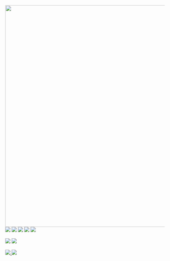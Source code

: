 
<img width="700" src="https://user-images.githubusercontent.com/97412434/189544574-26ef61d4-109e-4f5a-b213-ffc6fe6dbfb6.svg" />

<br>
<div>
 <img src="https://img.shields.io/badge/JavaScript-505082?style=for-the-badge&logo=javascript&logoColor=white"/>
 <img src="https://img.shields.io/badge/TypeScript-505082?style=for-the-badge&logo=typescript&logoColor=white"/>
 <img src="https://img.shields.io/badge/Sass-505082?style=for-the-badge&logo=sass&logoColor=white"/>
 <img src="https://img.shields.io/badge/React-505082?style=for-the-badge&logo=react&logoColor=white"/>
 <img src="https://img.shields.io/badge/styled--components-505082?style=for-the-badge&logo=styled-components&logoColor=white"/>
</div>
   
<br>
<div>
<a href="https://www.linkedin.com/in/itsrafa/"><img src="https://img.shields.io/badge/-Linkedin-505082?style=for-the-badge&logo=Linkedin&logoColor=white&link=https://www.linkedin.com/in/itsrafa/"/></a>
<a href="https://www.instagram.com/itsrafa"><img src="https://img.shields.io/badge/-Instagram-505082?style=for-the-badge&logo=Instagram&logoColor=white&link=https://www.instagram.com/itsrafa"/></a>
 </div>
 <br>
<div>
  <a href="https://github.com/itsrasfa">

  <img src="https://github-readme-stats.vercel.app/api?username=itsrasfa&show_icons=true&theme=nord&bg_color=0D1017&hide_border=true&include_all_commits=true&count_private=true"/>   
    
  <img src="https://github-readme-stats.vercel.app/api/top-langs/?username=itsrasfa&hide=html&layout=compact&langs_count=7&theme=nord&bg_color=0D1017&hide_border=true"/>
</div>

<br>
 




